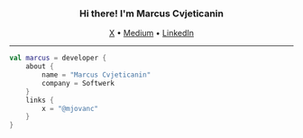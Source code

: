 <h3 align="center">Hi there! I'm Marcus Cvjeticanin</h3>
<p align="center">
  <a href="https://twitter.com/mjovanc/">X</a> •
  <a href="https://medium.com/@mjovanc">Medium</a> •
  <a href="https://www.linkedin.com/in/marcuscvjeticanin/">LinkedIn</a>
</p>

---

```kotlin
val marcus = developer {
    about {
        name = "Marcus Cvjeticanin"
        company = Softwerk
    }
    links {
        x = "@mjovanc"
    }
}
```
